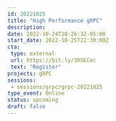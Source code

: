 ```yaml
---
id: 20221025
title: "High Performance gRPC"
description: 
date: 2022-10-24T20:26:32-05:00
start_date: 2022-10-25T22:30:00Z
cta: 
 type: external
 url: https://bit.ly/3RSECec
 text: "Register"
projects: gRPC
sessions: 
 - sessions/grpc/grpc-20221025
type_event: Online
status: upcoming
draft: false
---
```




